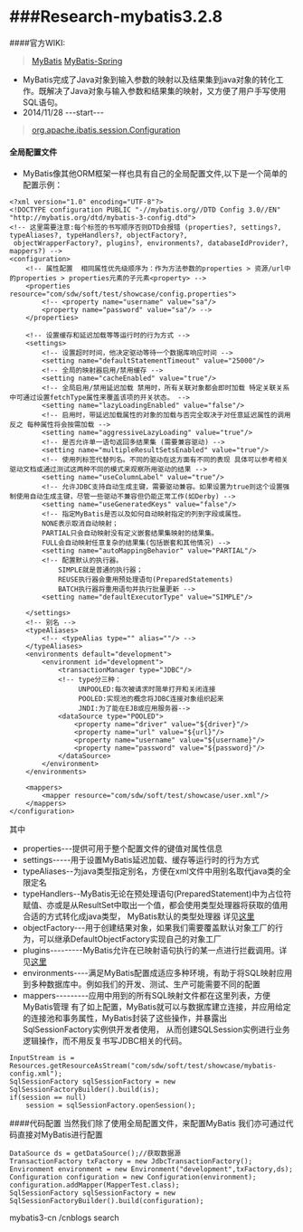 ###Research-mybatis3.2.8
=====================
####官方WIKI:
> [MyBatis](http://mybatis.github.io/mybatis-3/)
> [MyBatis-Spring](http://mybatis.github.io/spring/)
* MyBatis完成了Java对象到输入参数的映射以及结果集到java对象的转化工作。既解决了Java对象与输入参数和结果集的映射，又方便了用户手写使用SQL语句。
* 2014/11/28 ---start---
> [org.apache.ibatis.session.Configuration](https://github.com/sdw2330976/Research-mybatis3.2.8/tree/master/mydoc/configuration.md)
#### 全局配置文件 
* MyBatis像其他ORM框架一样也具有自己的全局配置文件,以下是一个简单的配置示例：
```
<?xml version="1.0" encoding="UTF-8"?>
<!DOCTYPE configuration PUBLIC "-//mybatis.org//DTD Config 3.0//EN" "http://mybatis.org/dtd/mybatis-3-config.dtd">
<!-- 这里需要注意:每个标签的书写顺序否则DTD会报错 (properties?, settings?, typeAliases?, typeHandlers?, objectFactory?, 
 objectWrapperFactory?, plugins?, environments?, databaseIdProvider?, mappers?) -->
<configuration>
 	<!-- 属性配置  相同属性优先级顺序为：作为方法参数的properties > 资源/url中的properties > properties元素的子元素<property> -->
	<properties resource="com/sdw/soft/test/showcase/config.properties">
		<!-- <property name="username" value="sa"/>
		<property name="password" value="sa"/> -->
	</properties>
	
	<!-- 设置缓存和延迟加载等等运行时的行为方式 -->
	<settings>
		<!-- 设置超时时间，他决定驱动等待一个数据库响应时间 -->
		<setting name="defaultStatementTimeout" value="25000"/>
		<!-- 全局的映射器启用/禁用缓存 -->
		<setting name="cacheEnabled" value="true"/>
		<!-- 全局启用/禁用延迟加载 禁用时，所有关联对象都会即时加载 特定关联关系中可通过设置fetchType属性来覆盖该项的开关状态。 -->
		<setting name="lazyLoadingEnabled" value="false"/>
		<!-- 启用时，带延迟加载属性的对象的加载与否完全取决于对任意延迟属性的调用 反之 每种属性将会按需加载 -->
		<setting name="aggressiveLazyLoading" value="true"/>
		<!-- 是否允许单一语句返回多结果集 (需要兼容驱动) -->
		<setting name="multipleResultSetsEnabled" value="true"/>
		<!-- 使用列标签代替列名。不同的驱动在这方面有不同的表现 具体可以参考相关驱动文档或通过测试这两种不同的模式来观察所用驱动的结果 -->
		<setting name="useColumnLabel" value="true"/>
		<!-- 允许JDBC支持自动生成主键，需要驱动兼容。如果设置为true则这个设置强制使用自动生成主键，尽管一些驱动不兼容但仍能正常工作(如Derby) -->
		<setting name="useGeneratedKeys" value="false"/>
		<!-- 指定MyBatis是否以及如何自动映射指定的列到字段或属性。
		NONE表示取消自动映射；
		PARTIAL只会自动映射没有定义嵌套结果集映射的结果集。
		FULL会自动映射任意复杂的结果集(包括嵌套和其他情况) -->
		<setting name="autoMappingBehavior" value="PARTIAL"/>
		<!-- 配置默认的执行器。
		    SIMPLE就是普通的执行器；
		    REUSE执行器会重用预处理语句(PreparedStatements)
		    BATCH执行器将重用语句并执行批量更新 -->
		<setting name="defaultExecutorType" value="SIMPLE"/>
		
	</settings>
	<!-- 别名 -->
	<typeAliases>
		<!-- <typeAlias type="" alias=""/> -->
	</typeAliases>	
	<environments default="development">
		<environment id="development">
			<transactionManager type="JDBC"/>
			<!-- type分三种：
			     UNPOOLED:每次被请求时简单打开和关闭连接 
			     POOLED:实现池的概念将JDBC连接对象组织起来
			     JNDI:为了能在EJB或应用服务器-->
			<dataSource type="POOLED">
				<property name="driver" value="${driver}"/>
				<property name="url" value="${url}"/>
				<property name="username" value="${username}"/>
				<property name="password" value="${password}"/>
			</dataSource>
		</environment>
	</environments>

	<mappers>
		<mapper resource="com/sdw/soft/test/showcase/user.xml"/>
	</mappers>
</configuration>
```
其中
* properties---提供可用于整个配置文件的键值对属性信息
* settings-----用于设置MyBatis延迟加载、缓存等运行时的行为方式
* typeAliases--为java类型指定别名，方便在xml文件中用别名取代java类的全限定名
* typeHandlers--MyBatis无论在预处理语句(PreparedStatement)中为占位符赋值、亦或是从ResultSet中取出一个值，都会使用类型处理器将获取的值用合适的方式转化成java类型，
   MyBatis默认的类型处理器 详见[这里](http://mybatis.github.io/mybatis-3/zh/configuration.html#typeHandlers)
* objectFactory---用于创建结果对象，如果我们需要覆盖默认对象工厂的行为，可以继承DefaultObjectFactory实现自己的对象工厂
* plugins---------MyBatis允许在已映射语句执行的某一点进行拦截调用。详见[这里](http://mybatis.github.io/mybatis-3/zh/configuration.html#plugins)
* environments----满足MyBatis配置成适应多种环境，有助于将SQL映射应用到多种数据库中。例如我们的开发、测试、生产可能需要不同的配置
* mappers---------应用中用到的所有SQL映射文件都在这里列表，方便MyBatis管理
有了如上配置，MyBatis就可以与数据库建立连接，并应用给定的连接池和事务属性，MyBatis封装了这些操作，并暴露出SqlSessionFactory实例供开发者使用，
从而创建SQLSession实例进行业务逻辑操作，而不用反复书写JDBC相关的代码。
```
InputStream is = Resources.getResourceAsStream("com/sdw/soft/test/showcase/mybatis-config.xml");
SqlSessionFactory sqlSessionFactory = new SqlSessionFactoryBuilder().build(is);
if(session == null)
	session = sqlSessionFactory.openSession();
```
####代码配置
当然我们除了使用全局配置文件，来配置MyBatis 我们亦可通过代码直接对MyBatis进行配置
```
DataSource ds = getDataSource();//获取数据源
TransactionFactory txFactory = new JdbcTransactionFactory();
Environment environment = new Environment("development",txFactory,ds);
Configuration configuration = new Configuration(environment);
configuration.addMapper(MapperTest.class);
SqlSessionFactory sqlSessionFactory = new SqlSessionFactoryBuilder().build(configuration);
```
mybatis3-cn /cnblogs search
